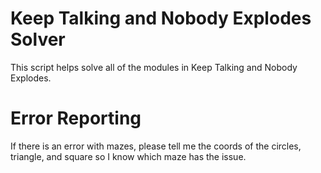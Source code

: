 # Keep Talking and Nobody Explodes Solver

This script helps solve all of the modules in Keep Talking and Nobody Explodes.

# Error Reporting

If there is an error with mazes, please tell me the coords of the circles, triangle, and square so I know which maze has the issue.
